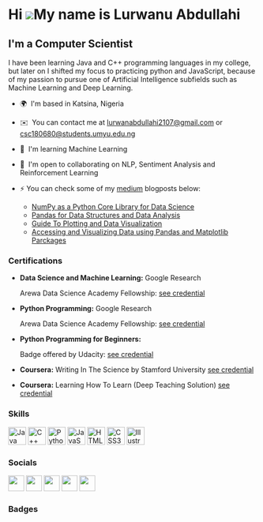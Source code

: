 Hi ![](https://user-images.githubusercontent.com/18350557/176309783-0785949b-9127-417c-8b55-ab5a4333674e.gif)My name is Lurwanu Abdullahi
=========================================================================================================================================

I'm a Computer Scientist
------------------------

I have been learning Java and C++ programming languages in my college, but later on I shifted my focus to practicing python and JavaScript, because of my passion to pursue one of Artificial Intelligence subfields such as Machine Learning and Deep Learning.

* 🌍  I'm based in Katsina, Nigeria
* ✉️  You can contact me at [lurwanabdullahi2107@gmail.com](mailto:lurwanabdullahi2107@gmail.com) or [csc180680@students.umyu.edu.ng](mailto:csc180680@students.umyu.edu.ng)
* 🧠  I'm learning Machine Learning
* 🤝  I'm open to collaborating on NLP, Sentiment Analysis and Reinforcement Learning
* ⚡  You can check some of my [medium](https://medium.com/@lurwan2107) blogposts below:
    
     *  [NumPy as a Python Core Library for Data Science](https://medium.com/@lurwan2107/numpy-as-a-python-core-library-for-data-science-b7272313b2e3)
     *  [Pandas for Data Structures and Data Analysis](https://medium.com/@lurwan2107/pandas-for-data-structures-and-data-analysis-1f1ba1c09eca)
     *  [Guide To Plotting and Data Visualization](https://medium.com/@lurwan2107/guide-to-plotting-and-data-visualization-15882b218fa3)
     *  [Accessing and Visualizing Data using Pandas and Matplotlib Parckages](https://medium.com/@lurwan2107/accessing-and-visualizing-data-using-pandas-and-matplotlib-parckages-b6ab87c734fa)

### Certifications

-  **Data Science and Machine Learning:** Google Research        

   Arewa Data Science Academy Fellowship: [see credential]()                                                                             

- **Python Programming:** Google Research

  Arewa Data Science Academy Fellowship: [see credential]()                                     

- **Python Programming for Beginners:** 

   Badge offered by Udacity: [see credential]()

- **Coursera:** Writing In The Science by Stamford University [see credential]()

- **Coursera:** Learning How To Learn (Deep Teaching Solution) [see credential](https://www.coursera.org/account/accomplishments/certificate/KEM75EGNUP5P)  

### Skills


<p align="left">
<a href="https://www.oracle.com/java/" target="_blank" rel="noreferrer"><img src="https://raw.githubusercontent.com/danielcranney/readme-generator/main/public/icons/skills/java-colored.svg" width="36" height="36" alt="Java" /></a>
<a href="https://docs.microsoft.com/en-us/cpp/?view=msvc-170" target="_blank" rel="noreferrer"><img src="https://raw.githubusercontent.com/danielcranney/readme-generator/main/public/icons/skills/cplusplus-colored.svg" width="36" height="36" alt="C++" /></a>
<a href="https://www.python.org/" target="_blank" rel="noreferrer"><img src="https://raw.githubusercontent.com/danielcranney/readme-generator/main/public/icons/skills/python-colored.svg" width="36" height="36" alt="Python" /></a>
<a href="https://developer.mozilla.org/en-US/docs/Web/JavaScript" target="_blank" rel="noreferrer"><img src="https://raw.githubusercontent.com/danielcranney/readme-generator/main/public/icons/skills/javascript-colored.svg" width="36" height="36" alt="JavaScript" /></a>
<a href="https://developer.mozilla.org/en-US/docs/Glossary/HTML5" target="_blank" rel="noreferrer"><img src="https://raw.githubusercontent.com/danielcranney/readme-generator/main/public/icons/skills/html5-colored.svg" width="36" height="36" alt="HTML5" /></a>
<a href="https://www.w3.org/TR/CSS/#css" target="_blank" rel="noreferrer"><img src="https://raw.githubusercontent.com/danielcranney/readme-generator/main/public/icons/skills/css3-colored.svg" width="36" height="36" alt="CSS3" /></a>
<a href="adobe.com/uk/products/illustrator.html" target="_blank" rel="noreferrer"><img src="https://raw.githubusercontent.com/danielcranney/readme-generator/main/public/icons/skills/illustrator-colored.svg" width="36" height="36" alt="Illustrator" /></a>
</p>




### Socials

<p align="left"> <a href="https://discord.com/users/lurwan2107" target="_blank" rel="noreferrer"><img src="https://raw.githubusercontent.com/danielcranney/readme-generator/main/public/icons/socials/discord.svg" width="32" height="32" /></a> <a href="https://www.facebook.com/Lurwan Abdullahi" target="_blank" rel="noreferrer"><img src="https://raw.githubusercontent.com/danielcranney/readme-generator/main/public/icons/socials/facebook.svg" width="32" height="32" /></a> <a href="https://www.github.com/lurwan2107" target="_blank" rel="noreferrer"><img src="https://raw.githubusercontent.com/danielcranney/readme-generator/main/public/icons/socials/github.svg" width="32" height="32" /></a> <a href="http://www.medium.com/lurwan2107" target="_blank" rel="noreferrer"><img src="https://raw.githubusercontent.com/danielcranney/readme-generator/main/public/icons/socials/medium.svg" width="32" height="32" /></a> <a href="https://www.twitter.com/lurwan2107" target="_blank" rel="noreferrer"><img src="https://raw.githubusercontent.com/danielcranney/readme-generator/main/public/icons/socials/twitter.svg" width="32" height="32" /></a></p>

### Badges
